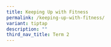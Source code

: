 ```yaml
---
title: Keeping Up with Fitness
permalink: /keeping-up-with-fitness/
variant: tiptap
description: ""
third_nav_title: Term 2
---
```

